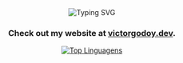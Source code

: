 <div align="center">
<img src="https://readme-typing-svg.demolab.com?font=Fira+Code&pause=1000&color=08CE90&width=435&lines=Hello+World!;I'm+Victor+Godoy;Student+and+Developer" alt="Typing SVG">

### Check out my website at <a href="https://victordev-rosy.vercel.app" target="_blank">victorgodoy.dev</a>.
  
[![Top Linguagens](https://github-readme-stats.vercel.app/api/top-langs/?username=victorrgodoy&layout=compact&theme=github_dark_dimmed&hide_border=true)](https://github.com/victorrgodoy)

</div>
